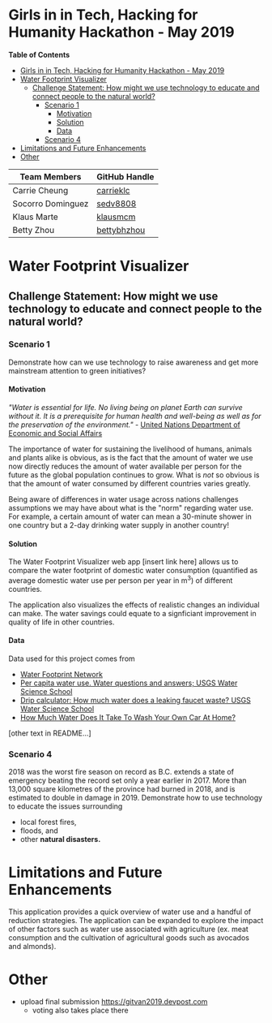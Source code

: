 # Girls in in Tech, Hacking for Humanity Hackathon - May 2019

<!-- markdown-toc start - Don't edit this section. Run M-x markdown-toc-generate-toc again -->
**Table of Contents**

- [Girls in in Tech, Hacking for Humanity Hackathon - May 2019](#girls-in-in-tech-hacking-for-humanity-hackathon---may-2019)
- [Water Footprint Visualizer](#water-footprint-visualizer)
    - [Challenge Statement: How might we use technology to educate and connect people to the natural world?](#challenge-statement-how-might-we-use-technology-to-educate-and-connect-people-to-the-natural-world)
        - [Scenario 1](#scenario-1)
            - [Motivation](#motivation)
            - [Solution](#solution)
            - [Data](#data)
        - [Scenario 4](#scenario-4)
- [Limitations and Future Enhancements](#limitations-and-future-enhancements)
- [Other](#other)

<!-- markdown-toc end -->


|Team Members|GitHub Handle|
|------------|-------------|
|Carrie Cheung|[carrieklc](https://github.com/carrieklc)|
|Socorro Dominguez|[sedv8808](https://github.com/sedv8808)|
|Klaus Marte|[klausmcm](https://github.com/klausmcm)|
|Betty Zhou|[bettybhzhou](https://github.com/bettybhzhou)|



# Water Footprint Visualizer

## Challenge Statement: How might we use technology to educate and connect people to the natural world?

### Scenario 1
Demonstrate how can we use technology to raise awareness and get more mainstream attention to green initiatives?

#### Motivation
_"Water is essential for life. No living being on planet Earth can survive without it. It is a prerequisite for human health and well-being as well as for the preservation of the environment."_ - [United Nations Department of Economic and Social Affairs](https://www.un.org/waterforlifedecade/background.shtml)

The importance of water for sustaining the livelihood of humans, animals and plants alike is obvious, as is the fact that the amount of water we use now directly reduces the amount of water available per person for the future as the global population continues to grow. What is _not_ so obvious is that the amount of water consumed by different countries varies greatly.

Being aware of differences in water usage across nations challenges assumptions we may have about what is the "norm" regarding water use. For example, a certain amount of water can mean a 30-minute shower in one country but a 2-day drinking water supply in another country!

#### Solution

The Water Footprint Visualizer web app [insert link here] allows us to compare the water footprint of domestic water consumption (quantified as average domestic water use per person per year in m<sup>3</sup>) of different countries.

The application also visualizes the effects of realistic changes an individual can make. The water savings could equate to a signficiant improvement in quality of life in other countries.


#### Data

Data used for this project comes from
- [Water Footprint Network](https://waterfootprint.org/en/resources/waterstat/national-water-footprint-statistbics/)
- [Per capita water use. Water questions and answers; USGS Water Science School](https://water.usgs.gov/edu/qa-home-percapita.html)
- [Drip calculator: How much water does a leaking faucet waste? USGS Water Science School](https://water.usgs.gov/edu/activity-drip.html)
- [How Much Water Does It Take To Wash Your Own Car At Home?](https://meguiarsonline.com/forums/showthread.php?61294-How-Much-Water-Does-It-Take-To-Wash-Your-Own-Car-At-Home)


[other text in README...]

### Scenario 4
2018 was the worst fire season on record as B.C. extends a state of emergency beating the record set only a year earlier in 2017. More than 13,000 square kilometres of the province had burned in 2018, and is estimated to double in damage in 2019.
Demonstrate how to use technology to educate the issues surrounding
- local forest fires,
- floods, and
- other **natural disasters.**

# Limitations and Future Enhancements
This application provides a quick overview of water use and a handful of reduction strategies.
The application can be expanded to explore the impact of other factors such as water use associated with agriculture (ex. meat consumption and the cultivation of agricultural goods such as avocados and almonds).

# Other
- upload final submission https://gitvan2019.devpost.com
  - voting also takes place there
